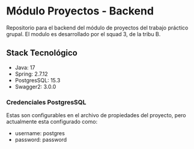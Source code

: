 # Módulo Proyectos - Backend
Repositorio para el backend del módulo de proyectos del trabajo práctico grupal.
El modulo es desarrollado por el squad 3, de la tribu B.

## Stack Tecnológico
- Java: 17
- Spring: 2.7.12
- PostgresSQL: 15.3
- Swagger2: 3.0.0

### Credenciales PostgresSQL
Estas son configurables en el archivo de propiedades del proyecto, 
pero actualmente esta configurado como:
- username: postgres
- password: password
